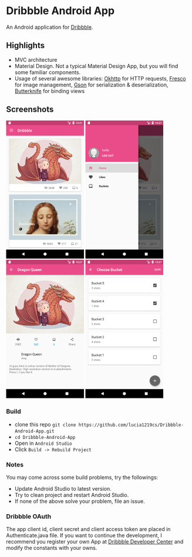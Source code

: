 # Dribbble Android App

An Android application for [Dribbble](https://dribbble.com/).

## Highlights
+ MVC architecture
+ Material Design. Not a typical Material Design App, but you will find some familiar components.
+ Usage of several awesome libraries: [Okhttp](https://github.com/square/okhttp) for HTTP requests, [Fresco](https://github.com/facebook/fresco) for image management, [Gson](https://github.com/google/gson) for serialization & deserialization, [Butterknife](https://github.com/JakeWharton/butterknife) for binding views

## Screenshots
<p>
  <img src="images/ShotList.png" width="212"/> 
  <img src="images/NavigationDrawer.png" width="212"/> 
  <img src="images/Shot.png" width="212"/> 
  <img src="images/BucketList.png" width="212"/>
</p>

### Build
- clone this repo `git clone https://github.com/lucia1219cs/Dribbble-Android-App.git`
- `cd Dribbble-Android-App`
- Open in `Android Studio`
- Click `Build -> Rebuild Project`

### Notes
You may come across some build problems, try the followings:
- Update Android Studio to latest version.
- Try to clean project and restart Android Studio.
- If none of the above solve your problem, file an issue.

### Dribbble OAuth
The app client id, client secret and client access token are placed in Authenticate.java file. If you want to continue the development, I recommend you register your own App at [Dribbble Developer Center](https://dribbble.com/account/applications/new) and modify the constants with your owns.
